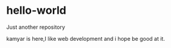 # hello-world
Just another repository

kamyar is here,I like web development and i hope be good at it.
